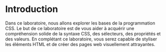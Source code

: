 # Introduction

Dans ce laboratoire, nous allons explorer les bases de la programmation CSS. Le but de ce laboratoire est de vous aider à acquérir une compréhension solide de la syntaxe CSS, des sélecteurs, des propriétés et des valeurs. En complétant ce laboratoire, vous serez capable de styliser les éléments HTML et de créer des pages web visuellement attrayantes.
